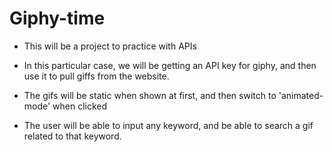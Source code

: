# Giphy-time

* This will be a project to practice with APIs

* In this particular case, we will be getting an API key for giphy, and then use it to pull giffs from the website.

* The gifs will be static when shown at first, and then switch to 'animated-mode' when clicked

* The user will be able to input any keyword, and be able to search a gif related to that keyword.


